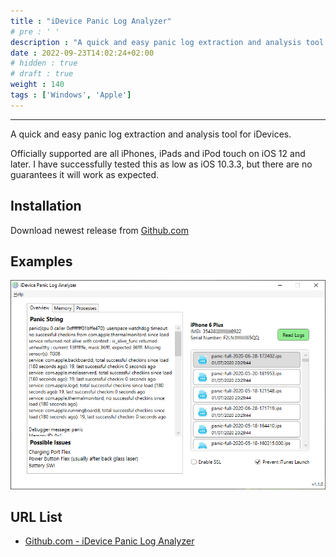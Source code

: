 ```yaml
---
title : "iDevice Panic Log Analyzer"
# pre : ' '
description : "A quick and easy panic log extraction and analysis tool for iDevices."
date : 2022-09-23T14:02:24+02:00
# hidden : true
# draft : true
weight : 140
tags : ['Windows', 'Apple']
---
```


---

A quick and easy panic log extraction and analysis tool for iDevices.

Officially supported are all iPhones, iPads and iPod touch on iOS 12 and later. I have successfully tested this as low as iOS 10.3.3, but there are no guarantees it will work as expected.

## Installation

Download newest release from [Github.com](https://github.com/waynebonc/iDeviceLogAnalyzer-public/releases)

## Examples

![example](images/example.jpg)

## URL List

- [Github.com - iDevice Panic Log Analyzer](https://github.com/waynebonc/iDeviceLogAnalyzer-public)
